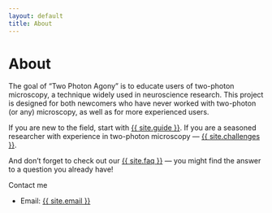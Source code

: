 ```yaml
---
layout: default
title: About
---
```

# About

The goal of “Two Photon Agony” is to educate users of two-photon microscopy, a technique widely used in neuroscience research. This project is designed for both newcomers who have never worked with two-photon (or any) microscopy, as well as for more experienced users.

If you are new to the field, start with <a href="guide">{{ site.guide }}</a>.
If you are a seasoned researcher with experience in two-photon microscopy — <a href="challenges">{{ site.challenges }}</a>.

And don’t forget to check out our <a href="faq">{{ site.faq }}</a> — you might find the answer to a question you already have!

<p>Contact me</p>
<ul>
    <li>Email: <a href="mailto:{{ site.email }}">{{ site.email }}</a></li>
</ul>
